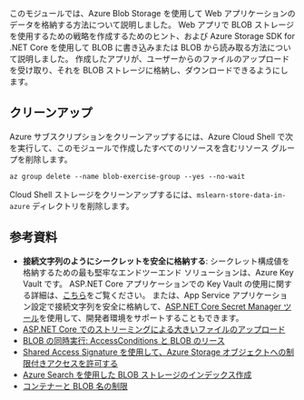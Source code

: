 このモジュールでは、Azure Blob Storage を使用して Web アプリケーションのデータを格納する方法について説明しました。 Web アプリで BLOB ストレージを使用するための戦略を作成するためのヒント、および Azure Storage SDK for .NET Core を使用して BLOB に書き込みまたは BLOB から読み取る方法について説明しました。 作成したアプリが、ユーザーからのファイルのアップロードを受け取り、それを BLOB ストレージに格納し、ダウンロードできるようにします。

## <a name="clean-up"></a>クリーンアップ
<!---TODO: Update for sandbox?--->

Azure サブスクリプションをクリーンアップするには、Azure Cloud Shell で次を実行して、このモジュールで作成したすべてのリソースを含むリソース グループを削除します。

```console
az group delete --name blob-exercise-group --yes --no-wait
```

Cloud Shell ストレージをクリーンアップするには、`mslearn-store-data-in-azure` ディレクトリを削除します。

## <a name="further-reading"></a>参考資料

- **接続文字列のようにシークレットを安全に格納する**: シークレット構成値を格納するための最も堅牢なエンドツーエンド ソリューションは、Azure Key Vault です。 ASP.NET Core アプリケーションでの Key Vault の使用に関する詳細は、[こちら](https://docs.microsoft.com/aspnet/core/security/key-vault-configuration?view=aspnetcore-2.1&tabs=aspnetcore2x)をご覧ください。 または、App Service アプリケーション設定で接続文字列を安全に格納して、[ASP.NET Core Secret Manager ツール](https://docs.microsoft.com/aspnet/core/security/app-secrets?view=aspnetcore-2.1&tabs=windows)を使用して、開発者環境をサポートすることもできます。
- [ASP.NET Core でのストリーミングによる大きいファイルのアップロード](https://docs.microsoft.com/aspnet/core/mvc/models/file-uploads?view=aspnetcore-2.1#uploading-large-files-with-streaming)
- [BLOB の同時実行: AccessConditions と BLOB のリース](https://azure.microsoft.com/blog/managing-concurrency-in-microsoft-azure-storage-2/)
- [Shared Access Signature を使用して、Azure Storage オブジェクトへの制限付きアクセスを許可する](https://docs.microsoft.com/azure/storage/common/storage-dotnet-shared-access-signature-part-1)
- [Azure Search を使用した BLOB ストレージのインデックス作成](https://docs.microsoft.com/azure/search/search-howto-indexing-azure-blob-storage)
- [コンテナーと BLOB 名の制限](https://docs.microsoft.com/rest/api/storageservices/naming-and-referencing-containers--blobs--and-metadata#resource-names)